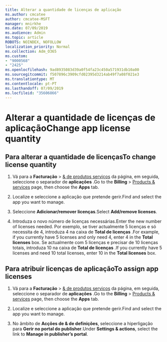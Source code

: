 ```yaml
---
title: Alterar a quantidade de licenças de aplicação
ms.author: cmcatee
author: cmcatee-MSFT
manager: mnirkhe
ms.date: 07/09/2019
ms.audience: Admin
ms.topic: article
ROBOTS: NOINDEX, NOFOLLOW
localization_priority: Normal
ms.collection: Adm_O365
ms.custom:
- "9000568"
- "2425"
ms.openlocfilehash: 9ad8935083d39a0f54fa23c450a571931db10a00
ms.sourcegitcommit: f507896c3909cfd02395d3214ab49f7a08f021e3
ms.translationtype: MT
ms.contentlocale: pt-PT
ms.lasthandoff: 07/09/2019
ms.locfileid: "35606866"
---
```

# <a name="change-app-license-quantity"></a><span data-ttu-id="620fa-102">Alterar a quantidade de licenças de aplicação</span><span class="sxs-lookup"><span data-stu-id="620fa-102">Change app license quantity</span></span>

## <a name="to-change-license-quantity"></a><span data-ttu-id="620fa-103">Para alterar a quantidade de licenças</span><span class="sxs-lookup"><span data-stu-id="620fa-103">To change license quantity</span></span>

1. <span data-ttu-id="620fa-104">Vá para a **Facturação** > [& de produtos serviços](https://go.microsoft.com/fwlink/p/?linkid=842054) da página, em seguida, seleccione o separador de **aplicações** .</span><span class="sxs-lookup"><span data-stu-id="620fa-104">Go to the **Billing** > [Products & services](https://go.microsoft.com/fwlink/p/?linkid=842054) page, then choose the **Apps** tab.</span></span>

2. <span data-ttu-id="620fa-105">Localize e seleccione a aplicação que pretende gerir.</span><span class="sxs-lookup"><span data-stu-id="620fa-105">Find and select the app you want to manage.</span></span>  

3. <span data-ttu-id="620fa-106">Seleccione **Adicionar/remover licenças**.</span><span class="sxs-lookup"><span data-stu-id="620fa-106">Select **Add/remove licenses**.</span></span>

4. <span data-ttu-id="620fa-107">Introduza o novo número de licenças necessárias.</span><span class="sxs-lookup"><span data-stu-id="620fa-107">Enter the new number of licenses needed.</span></span> <span data-ttu-id="620fa-108">Por exemplo, se tiver actualmente 5 licenças e só necessita de 4, introduza 4 na caixa de **Total de licenças** .</span><span class="sxs-lookup"><span data-stu-id="620fa-108">For example, if you currently have 5 licenses and only need 4, enter 4 in the **Total licenses** box.</span></span> <span data-ttu-id="620fa-109">Se actualmente com 5 licenças e precisar de 10 licenças totais, introduza 10 na caixa de **Total de licenças** .</span><span class="sxs-lookup"><span data-stu-id="620fa-109">If you currently have 5 licenses and need 10 total licenses, enter 10 in the **Total licenses** box.</span></span>

## <a name="to-assign-app-licenses"></a><span data-ttu-id="620fa-110">Para atribuir licenças de aplicação</span><span class="sxs-lookup"><span data-stu-id="620fa-110">To assign app licenses</span></span>

1. <span data-ttu-id="620fa-111">Vá para a **Facturação** > [& de produtos serviços](https://go.microsoft.com/fwlink/p/?linkid=842054) da página, em seguida, seleccione o separador de **aplicações** .</span><span class="sxs-lookup"><span data-stu-id="620fa-111">Go to the **Billing** > [Products & services](https://go.microsoft.com/fwlink/p/?linkid=842054) page, then choose the **Apps** tab.</span></span>

2. <span data-ttu-id="620fa-112">Localize e seleccione a aplicação que pretende gerir.</span><span class="sxs-lookup"><span data-stu-id="620fa-112">Find and select the app you want to manage.</span></span>  

3. <span data-ttu-id="620fa-113">No âmbito de **Acções de & de definições**, seleccione a hiperligação para **Gerir no portal do publisher**.</span><span class="sxs-lookup"><span data-stu-id="620fa-113">Under **Settings & actions**, select the link to **Manage in publisher’s portal**.</span></span>